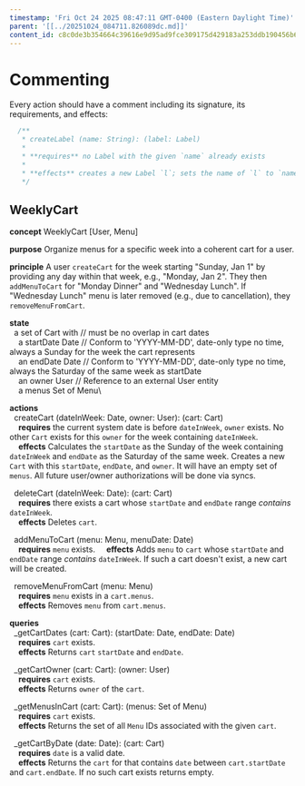 ```yaml
---
timestamp: 'Fri Oct 24 2025 08:47:11 GMT-0400 (Eastern Daylight Time)'
parent: '[[../20251024_084711.826089dc.md]]'
content_id: c8c0de3b354664c39616e9d95ad9fce309175d429183a253ddb190456b67f975
---
```


# Commenting

Every action should have a comment including its signature, its requirements, and effects:

```typescript
  /**
   * createLabel (name: String): (label: Label)
   *
   * **requires** no Label with the given `name` already exists
   *
   * **effects** creates a new Label `l`; sets the name of `l` to `name`; returns `l` as `label`
   */
```

## WeeklyCart

**concept** WeeklyCart \[User, Menu]

**purpose** Organize menus for a specific week into a coherent cart for a user.

**principle** A user `createCart` for the week starting "Sunday, Jan 1" by providing any day within that week, e.g., "Monday, Jan 2". They then `addMenuToCart` for "Monday Dinner" and "Wednesday Lunch". If "Wednesday Lunch" menu is later removed (e.g., due to cancellation), they `removeMenuFromCart`.

**state**\
  a set of Cart with // must be no overlap in cart dates\
    a startDate Date // Conform to 'YYYY-MM-DD', date-only type no time, always a Sunday for the week the cart represents\
    an endDate Date // Conform to 'YYYY-MM-DD', date-only type no time, always the Saturday of the same week as startDate\
    an owner User // Reference to an external User entity\
    a menus Set of Menu\\

**actions**\
  createCart (dateInWeek: Date, owner: User): (cart: Cart)\
    **requires** the current system date is before `dateInWeek`, `owner` exists. No other `Cart` exists for this `owner` for the week containing `dateInWeek`.\
    **effects** Calculates the `startDate` as the Sunday of the week containing `dateInWeek` and `endDate` as the Saturday of the same week. Creates a new `Cart` with this `startDate`, `endDate`, and `owner`. It will have an empty set of `menus`. All future user/owner authorizations will be done via syncs.

  deleteCart (dateInWeek: Date): (cart: Cart)\
    **requires** there exists a cart whose `startDate` and `endDate` range *contains* `dateInWeek`.\
    **effects** Deletes `cart`.

  addMenuToCart (menu: Menu, menuDate: Date)\
    **requires** `menu` exists.
    **effects** Adds `menu` to `cart` whose `startDate` and `endDate` range *contains* `dateInWeek`. If such a cart doesn't exist, a new cart will be created.

  removeMenuFromCart (menu: Menu)\
    **requires** `menu` exists in a `cart.menus`.\
    **effects** Removes `menu` from `cart.menus`.

**queries**\
  \_getCartDates (cart: Cart): (startDate: Date, endDate: Date)\
    **requires** `cart` exists.\
    **effects** Returns `cart` `startDate` and `endDate`.

  \_getCartOwner (cart: Cart): (owner: User)\
    **requires** `cart` exists.\
    **effects** Returns `owner` of the `cart`.

  \_getMenusInCart (cart: Cart): (menus: Set of Menu)\
    **requires** `cart` exists.\
    **effects** Returns the set of all `Menu` IDs associated with the given `cart`.

  \_getCartByDate (date: Date): (cart: Cart)\
    **requires** `date` is a valid date.\
    **effects** Returns the `cart` for that contains `date` between `cart.startDate` and `cart.endDate`. If no such cart exists returns empty.
